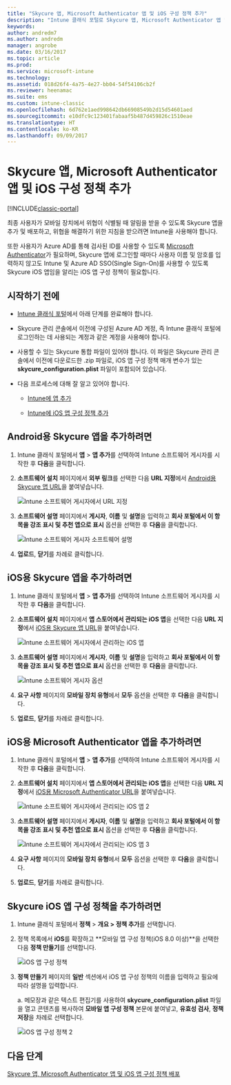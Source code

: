 ```yaml
---
title: "Skycure 앱, Microsoft Authenticator 앱 및 iOS 구성 정책 추가"
description: "Intune 클래식 포털로 Skycure 앱, Microsoft Authenticator 앱 및 iOS 구성 정책을 추가합니다."
keywords: 
author: andredm7
ms.author: andredm
manager: angrobe
ms.date: 03/16/2017
ms.topic: article
ms.prod: 
ms.service: microsoft-intune
ms.technology: 
ms.assetid: 018d26f4-4a75-4e27-bb04-54f54106cb2f
ms.reviewer: heenamac
ms.suite: ems
ms.custom: intune-classic
ms.openlocfilehash: 6d762e1aed998642db66908549b2d15d54601aed
ms.sourcegitcommit: e10dfc9c123401fabaaf5b487d459826c1510eae
ms.translationtype: HT
ms.contentlocale: ko-KR
ms.lasthandoff: 09/09/2017
---
```

# <a name="add-skycure-apps-microsoft-authenticator-app-and-ios-configuration-policy"></a>Skycure 앱, Microsoft Authenticator 앱 및 iOS 구성 정책 추가

[!INCLUDE[classic-portal](../includes/classic-portal.md)]

최종 사용자가 모바일 장치에서 위협이 식별될 때 알림을 받을 수 있도록 Skycure 앱을 추가 및 배포하고, 위협을 해결하기 위한 지침을 받으려면 Intune을 사용해야 합니다.

또한 사용자가 Azure AD를 통해 검사된 ID를 사용할 수 있도록 [Microsoft Authenticator](https://docs.microsoft.com/azure/multi-factor-authentication/end-user/microsoft-authenticator-app-how-to)가 필요하며, Skycure 앱에 로그인할 때마다 사용자 이름 및 암호를 입력하지 않고도 Intune 및 Azure AD SSO(Single Sign-On)를 사용할 수 있도록 Skycure iOS 앱임을 알리는 iOS 앱 구성 정책이 필요합니다.

## <a name="before-you-begin"></a>시작하기 전에

-   [Intune 클래식 포털](https://manage.microsoft.com/)에서 아래 단계를 완료해야 합니다.

-   Skycure 관리 콘솔에서 이전에 구성된 Azure AD 계정, 즉 Intune 클래식 포털에 로그인하는 데 사용되는 계정과 같은 계정을 사용해야 합니다.

-   사용할 수 있는 Skycure 통합 파일이 있어야 합니다. 이 파일은 Skycure 관리 콘솔에서 이전에 다운로드한 .zip 파일로, iOS 앱 구성 정책 매개 변수가 있는 **skycure\_configuration.plist** 파일이 포함되어 있습니다.

-   다음 프로세스에 대해 잘 알고 있어야 합니다.

    -   [Intune에 앱 추가](/intune-classic/deploy-use/add-apps)

    -   [Intune에 iOS 앱 구성 정책 추가](/intune-classic/deploy-use/configure-ios-apps-with-mobile-app-configuration-policies-in-microsoft-intune)

## <a name="to-add-the-skycure-app-for-android"></a>Android용 Skycure 앱을 추가하려면

1.  Intune 클래식 포털에서 **앱** &gt; **앱 추가**를 선택하여 Intune 소프트웨어 게시자를 시작한 후 **다음**을 클릭합니다.

2.  **소프트웨어 설치** 페이지에서 **외부 링크**를 선택한 다음 **URL 지정**에서 [Android용 Skycure 앱 URL](https://play.google.com/store/apps/details?id=com.skycure.skycure)을 붙여넣습니다.

    ![Intune 소프트웨어 게시자에서 URL 지정](../media/mtp/skycure-add-apps-1.png)

3.  **소프트웨어 설명** 페이지에서 **게시자**, **이름** 및 **설명**을 입력하고 **회사 포털에서 이 항목을 강조 표시 및 추천 앱으로 표시** 옵션을 선택한 후 **다음**을 클릭합니다.

    ![Intune 소프트웨어 게시자 소프트웨어 설명](../media/mtp/skycure-add-apps-2.png)

4.  **업로드**, **닫기**를 차례로 클릭합니다.

## <a name="to-add-the-skycure-app-for-ios"></a>iOS용 Skycure 앱을 추가하려면

1.  Intune 클래식 포털에서 **앱** &gt; **앱 추가**를 선택하여 Intune 소프트웨어 게시자를 시작한 후 **다음**을 클릭합니다.

2.  **소프트웨어 설치** 페이지에서 **앱 스토어에서 관리되는 iOS 앱**을 선택한 다음 **URL 지정**에서 [iOS용 Skycure 앱 URL](https://itunes.apple.com/us/app/skycure/id695620821?mt=8)을 붙여넣습니다.

    ![Intune 소프트웨어 게시자에서 관리하는 iOS 앱](../media/mtp/skycure-add-apps-3.png)

3.  **소프트웨어 설명** 페이지에서 **게시자**, **이름** 및 **설명**을 입력하고 **회사 포털에서 이 항목을 강조 표시 및 추천 앱으로 표시** 옵션을 선택한 후 **다음**을 클릭합니다.

    ![Intune 소프트웨어 게시자 옵션](../media/mtp/skycure-add-apps-4.png)

4.  **요구 사항** 페이지의 **모바일 장치 유형**에서 **모두** 옵션을 선택한 후 **다음**을 클릭합니다.

5.  **업로드**, **닫기**를 차례로 클릭합니다.

## <a name="to-add-the-microsoft-authenticator-app-for-ios"></a>iOS용 Microsoft Authenticator 앱을 추가하려면

1.  Intune 클래식 포털에서 **앱** &gt; **앱 추가**를 선택하여 Intune 소프트웨어 게시자를 시작한 후 **다음**을 클릭합니다.

2.  **소프트웨어 설치** 페이지에서 **앱 스토어에서 관리되는 iOS 앱**을 선택한 다음 **URL 지정**에서 [iOS용 Microsoft Authenticator URL](https://itunes.apple.com/us/app/microsoft-authenticator/id983156458?mt=8)을 붙여넣습니다.

    ![Intune 소프트웨어 게시자에서 관리되는 iOS 앱 2](../media/mtp/skycure-add-apps-5.png)

3.  **소프트웨어 설명** 페이지에서 **게시자**, **이름** 및 **설명**을 입력하고 **회사 포털에서 이 항목을 강조 표시 및 추천 앱으로 표시** 옵션을 선택한 후 **다음**을 클릭합니다.

    ![Intune 소프트웨어 게시자에서 관리되는 iOS 앱 3](../media/mtp/skycure-add-apps-6.png)

4.  **요구 사항** 페이지의 **모바일 장치 유형**에서 **모두** 옵션을 선택한 후 **다음**을 클릭합니다.

5.  **업로드**, **닫기**를 차례로 클릭합니다.

## <a name="to-add-the-skycure-ios-app-configuration-policy"></a>Skycure iOS 앱 구성 정책을 추가하려면

1.  Intune 클래식 포털에서 **정책** &gt; **개요 &gt; 정책 추가**를 선택합니다.

2.  정책 목록에서 **iOS**를 확장하고 **모바일 앱 구성 정책(iOS 8.0 이상)**을 선택한 다음 **정책 만들기**를 선택합니다.

    ![iOS 앱 구성 정책](../media/mtp/skycure-add-apps-7.png)

3.  **정책 만들기** 페이지의 **일반** 섹션에서 iOS 앱 구성 정책의 이름을 입력하고 필요에 따라 설명을 입력합니다.

    a.  메모장과 같은 텍스트 편집기를 사용하여 **skycure\_configuration.plist** 파일을 열고 콘텐츠를 복사하여 **모바일 앱 구성 정책** 본문에 붙여넣고, **유효성 검사**, **정책 저장**을 차례로 선택합니다.

       ![iOS 앱 구성 정책 2](../media/mtp/skycure-add-apps-8.png)

## <a name="next-steps"></a>다음 단계

[Skycure 앱, Microsoft Authenticator 앱 및 iOS 앱 구성 정책 배포](/intune-classic/deploy-use/deploy-skycure-apps-microsoft-authenticator-app-and-ios-app-configuration-policy)
